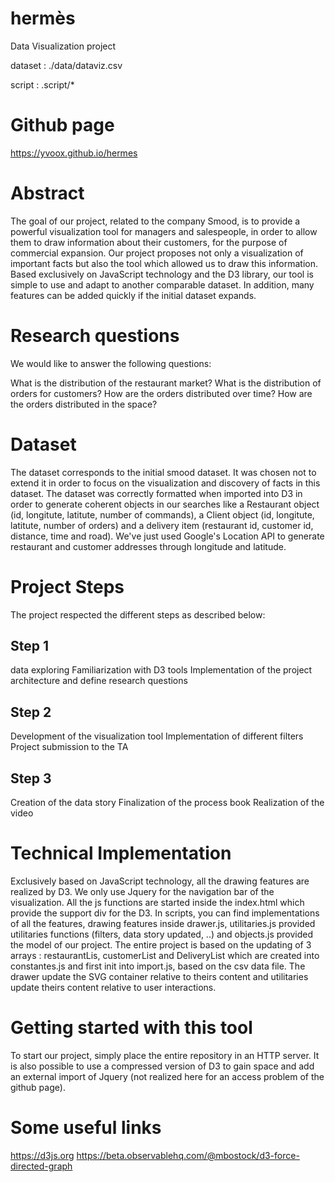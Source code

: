 # hermès

Data Visualization project

dataset : ./data/dataviz.csv

script : .script/\*

# Github page
https://yvoox.github.io/hermes

# Abstract

The goal of our project, related to the company Smood, is to provide a powerful visualization tool for managers and salespeople, in order to allow them to draw information about their customers, for the purpose of commercial expansion.
Our project proposes not only a visualization of important facts but also the tool which allowed us to draw this information.
Based exclusively on JavaScript technology and the D3 library, our tool is simple to use and adapt to another comparable dataset. In addition, many features can be added quickly if the initial dataset expands.


# Research questions

We would like to answer the following questions:

What is the distribution of the restaurant market?
What is the distribution of orders for customers?
How are the orders distributed over time?
How are the orders distributed in the space?

# Dataset

The dataset corresponds to the initial smood dataset. It was chosen not to extend it in order to focus on the visualization and discovery of facts in this dataset.
The dataset was correctly formatted when imported into D3 in order to generate coherent objects in our searches like a Restaurant object (id, longitute, latitute, number of commands), a Client object (id, longitute, latitute, number of orders) and a delivery item (restaurant id, customer id, distance, time and road).
We've just used Google's Location API to generate restaurant and customer addresses through longitude and latitude.

# Project Steps

The project respected the different steps as described below:

## Step 1
data exploring
Familiarization with D3 tools
Implementation of the project architecture and define research questions
## Step 2
Development of the visualization tool
Implementation of different filters
Project submission to the TA
## Step 3
Creation of the data story
Finalization of the process book
Realization of the video

# Technical Implementation
Exclusively based on JavaScript technology, all the drawing features are realized by D3. We only use Jquery for the navigation bar of the visualization.
All the js functions are started inside the index.html which provide the support div for the D3.
In scripts, you can find implementations of all the features, drawing features inside drawer.js, utilitaries.js provided utilitaries functions (filters, data story updated, ..) and objects.js provided the model of our project.
The entire project is based on the updating of 3 arrays : restaurantLis, customerList and DeliveryList which are created into constantes.js and first init into import.js, based on the csv data file.
The drawer update the SVG container relative to theirs content and utilitaries update theirs content relative to user interactions.

# Getting started with this tool

To start our project, simply place the entire repository in an HTTP server.
It is also possible to use a compressed version of D3 to gain space and add an external import of Jquery (not realized here for an access problem of the github page).

# Some useful links

https://d3js.org
https://beta.observablehq.com/@mbostock/d3-force-directed-graph

